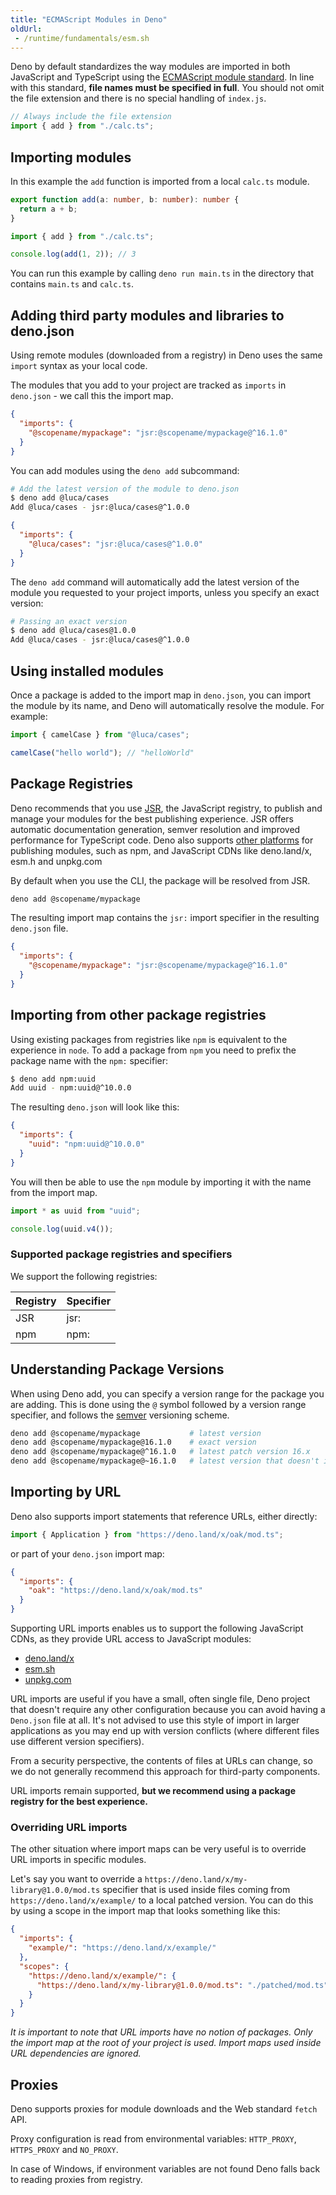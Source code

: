 ```yaml
---
title: "ECMAScript Modules in Deno"
oldUrl:
 - /runtime/fundamentals/esm.sh
---
```


Deno by default standardizes the way modules are imported in both JavaScript and
TypeScript using the
[ECMAScript module standard](https://developer.mozilla.org/en-US/docs/Web/JavaScript/Guide/Modules).
In line with this standard, **file names must be specified in full**. You should
not omit the file extension and there is no special handling of `index.js`.

```ts
// Always include the file extension
import { add } from "./calc.ts";
```

## Importing modules

In this example the `add` function is imported from a local `calc.ts` module.

```ts title="calc.ts"
export function add(a: number, b: number): number {
  return a + b;
}
```

```ts title="main.ts"
import { add } from "./calc.ts";

console.log(add(1, 2)); // 3
```

You can run this example by calling `deno run main.ts` in the directory that
contains `main.ts` and `calc.ts`.

## Adding third party modules and libraries to deno.json

Using remote modules (downloaded from a registry) in Deno uses the same `import`
syntax as your local code.

The modules that you add to your project are tracked as `imports` in
`deno.json` - we call this the import map.

```json title="deno.json"
{
  "imports": {
    "@scopename/mypackage": "jsr:@scopename/mypackage@^16.1.0"
  }
}
```

You can add modules using the `deno add` subcommand:

```sh
# Add the latest version of the module to deno.json
$ deno add @luca/cases
Add @luca/cases - jsr:@luca/cases@^1.0.0
```

```json title="deno.json"
{
  "imports": {
    "@luca/cases": "jsr:@luca/cases@^1.0.0"
  }
}
```

The `deno add` command will automatically add the latest version of the module
you requested to your project imports, unless you specify an exact version:

```sh
# Passing an exact version
$ deno add @luca/cases@1.0.0
Add @luca/cases - jsr:@luca/cases@^1.0.0
```

## Using installed modules

Once a package is added to the import map in `deno.json`, you can import the
module by its name, and Deno will automatically resolve the module. For example:

```ts title="main.ts"
import { camelCase } from "@luca/cases";

camelCase("hello world"); // "helloWorld"
```

## Package Registries

Deno recommends that you use [JSR](https://jsr.io/), the JavaScript registry, to
publish and manage your modules for the best publishing experience. JSR offers
automatic documentation generation, semver resolution and improved performance
for TypeScript code. Deno also supports
[other platforms](https://jsr.io/docs/other-registries) for publishing modules,
such as npm, and JavaScript CDNs like deno.land/x, esm.h and unpkg.com

By default when you use the CLI, the package will be resolved from JSR.

```bash
deno add @scopename/mypackage
```

The resulting import map contains the `jsr:` import specifier in the resulting
`deno.json` file.

```json
{
  "imports": {
    "@scopename/mypackage": "jsr:@scopename/mypackage@^16.1.0"
  }
}
```

## Importing from other package registries

Using existing packages from registries like `npm` is equivalent to the
experience in `node`. To add a package from `npm` you need to prefix the package
name with the `npm:` specifier:

```bash
$ deno add npm:uuid
Add uuid - npm:uuid@^10.0.0
```

The resulting `deno.json` will look like this:

```json
{
  "imports": {
    "uuid": "npm:uuid@^10.0.0"
  }
}
```

You will then be able to use the `npm` module by importing it with the name from
the import map.

```ts title="mod.ts"
import * as uuid from "uuid";

console.log(uuid.v4());
```

### Supported package registries and specifiers

We support the following registries:

| Registry | Specifier |
| -------- | --------- |
| JSR      | jsr:      |
| npm      | npm:      |

## Understanding Package Versions

When using Deno add, you can specify a version range for the package you are
adding. This is done using the `@` symbol followed by a version range specifier,
and follows the [semver](https://semver.org/) versioning scheme.

```bash
deno add @scopename/mypackage           # latest version
deno add @scopename/mypackage@16.1.0    # exact version
deno add @scopename/mypackage@^16.1.0   # latest patch version 16.x
deno add @scopename/mypackage@~16.1.0   # latest version that doesn't increment the first non-zero portion
```

## Importing by URL

Deno also supports import statements that reference URLs, either directly:

```js
import { Application } from "https://deno.land/x/oak/mod.ts";
```

or part of your `deno.json` import map:

```json
{
  "imports": {
    "oak": "https://deno.land/x/oak/mod.ts"
  }
}
```

Supporting URL imports enables us to support the following JavaScript CDNs, as
they provide URL access to JavaScript modules:

- [deno.land/x](https://deno.land/x)
- [esm.sh](https://esm.sh)
- [unpkg.com](https://unpkg.com)

URL imports are useful if you have a small, often single file, Deno project that
doesn't require any other configuration because you can avoid having a
`Deno.json` file at all. It's not advised to use this style of import in larger
applications as you may end up with version conflicts (where different files use
different version specifiers).

From a security perspective, the contents of files at URLs can change, so we do
not generally recommend this approach for third-party components.

URL imports remain supported, **but we recommend using a package registry for
the best experience.**

### Overriding URL imports

The other situation where import maps can be very useful is to override URL
imports in specific modules.

Let's say you want to override a `https://deno.land/x/my-library@1.0.0/mod.ts`
specifier that is used inside files coming from `https://deno.land/x/example/`
to a local patched version. You can do this by using a scope in the import map
that looks something like this:

```json
{
  "imports": {
    "example/": "https://deno.land/x/example/"
  },
  "scopes": {
    "https://deno.land/x/example/": {
      "https://deno.land/x/my-library@1.0.0/mod.ts": "./patched/mod.ts"
    }
  }
}
```

_It is important to note that URL imports have no notion of packages. Only the
import map at the root of your project is used. Import maps used inside URL
dependencies are ignored._

## Proxies

Deno supports proxies for module downloads and the Web standard `fetch` API.

Proxy configuration is read from environmental variables: `HTTP_PROXY`,
`HTTPS_PROXY` and `NO_PROXY`.

In case of Windows, if environment variables are not found Deno falls back to
reading proxies from registry.
